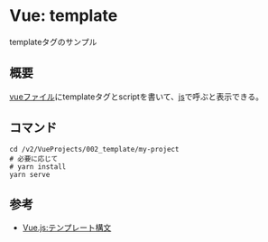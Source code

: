 # Vue: template

templateタグのサンプル

## 概要

[vueファイル](my-project/src/App.vue)にtemplateタグとscriptを書いて、[js](my-project/src/main.js)で呼ぶと表示できる。

## コマンド

```
cd /v2/VueProjects/002_template/my-project
# 必要に応じて
# yarn install
yarn serve
```

## 参考

- [Vue.js:テンプレート構文](https://jp.vuejs.org/v2/guide/syntax.html)